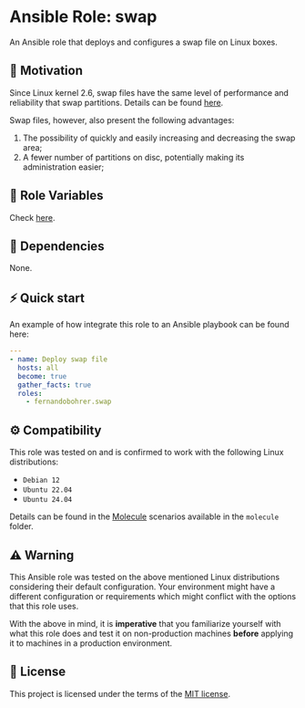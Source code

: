 # Ansible Role: swap

An Ansible role that deploys and configures a swap file on Linux boxes.

## 🚀 Motivation

Since Linux kernel 2.6, swap files have the same level of performance and reliability that swap partitions. Details can be found [here][01].

Swap files, however, also present the following advantages:

1. The possibility of quickly and easily increasing and decreasing the swap area;
1. A fewer number of partitions on disc, potentially making its administration easier;

## 📑 Role Variables

Check [here][02].

## 🧰 Dependencies

None.

## ⚡ Quick start

An example of how integrate this role to an Ansible playbook can be found here:

```yml
---
- name: Deploy swap file
  hosts: all
  become: true
  gather_facts: true
  roles:
    - fernandobohrer.swap
```

## ⚙️ Compatibility

This role was tested on and is confirmed to work with the following Linux distributions:

- `Debian 12`
- `Ubuntu 22.04`
- `Ubuntu 24.04`

Details can be found in the [Molecule][03] scenarios available in the `molecule` folder.

## ⚠️ Warning

This Ansible role was tested on the above mentioned Linux distributions considering their default configuration. Your environment might have a different configuration or requirements which might conflict with the options that this role uses.

With the above in mind, it is **imperative** that you familiarize yourself with what this role does and test it on non-production machines **before** applying it to machines in a production environment.

## 📝 License

This project is licensed under the terms of the [MIT license][04].

[01]: https://lkml.org/lkml/2005/7/7/326
[02]: defaults/main.yml
[03]: https://github.com/fernandobohrer/ansible-molecule-scenarios
[04]: /LICENSE
